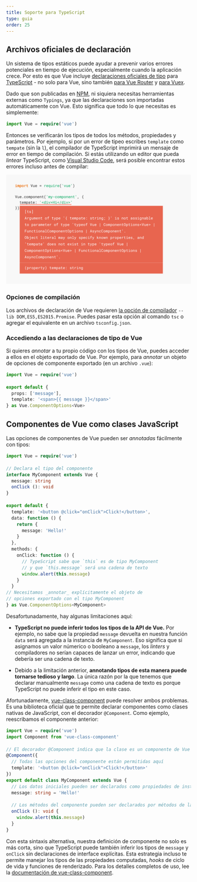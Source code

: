 ```yaml
---
title: Soporte para TypeScript
type: guia
order: 25
---
```


## Archivos oficiales de declaración

Un sistema de tipos estáticos puede ayudar a prevenir varios errores potenciales en tiempo de ejecución, especialmente cuando la aplicación crece. Por esto es que Vue incluye [declaraciones oficiales de tipo](https://github.com/vuejs/vue/tree/dev/types) para [TypeScript](https://www.typescriptlang.org/) - no solo para Vue, sino también [para Vue Router](https://github.com/vuejs/vue-router/tree/dev/types) y [para Vuex](https://github.com/vuejs/vuex/tree/dev/types).

Dado que son publicadas en [NPM](https://unpkg.com/vue/types/), ni siquiera necesitas herramientas externas como `Typings`, ya que las declaraciones son importadas automáticamente con Vue. Esto significa que todo lo que necesitas es simplemente:

``` ts
import Vue = require('vue')
```

Entonces se verificarán los tipos de todos los métodos, propiedades y parámetros. Por ejemplo, si por un error de tipeo escribes `template` como `tempate` (sin la `l`), el compilador de TypeScript imprimirá un mensaje de error en tiempo de compilación. Si estás utilizando un editor que pueda _lintear_ TypeScript, como [Visual Studio Code](https://code.visualstudio.com/), será posible encontrar estos errores incluso antes de compilar:

![TypeScript Type Error in Visual Studio Code](/images/typescript-type-error.png)

### Opciones de compilación

Los archivos de declaración de Vue requieren [la opción de compilador](https://www.typescriptlang.org/docs/handbook/compiler-options.html) `--lib DOM,ES5,ES2015.Promise`. Puedes pasar esta opción al comando `tsc` o agregar el equivalente en un archivo `tsconfig.json`.

### Accediendo a las declaraciones de tipo de Vue

Si quieres _annotar_ a tu propio código con los tipos de Vue, puedes acceder a ellos en el objeto exportado de Vue. Por ejemplo, para _annotar_ un objeto de opciones de componente exportado (en un archivo `.vue`):

``` ts
import Vue = require('vue')

export default {
  props: ['message'],
  template: '<span>{{ message }}</span>'
} as Vue.ComponentOptions<Vue>
```

## Componentes de Vue como clases JavaScript

Las opciones de componentes de Vue pueden ser _annotadas_ fácilmente con tipos:

``` ts
import Vue = require('vue')

// Declara el tipo del componente
interface MyComponent extends Vue {
  message: string
  onClick (): void
}

export default {
  template: '<button @click="onClick">Click!</button>',
  data: function () {
    return {
      message: 'Hello!'
    }
  },
  methods: {
    onClick: function () {
      // TypeScript sabe que `this` es de tipo MyComponent
      // y que `this.message` será una cadena de texto
      window.alert(this.message)
    }
  }
// Necesitamos _annotar_ explícitamente el objeto de
// opciones exportado con el tipo MyComponent
} as Vue.ComponentOptions<MyComponent>
```

Desafortunadamente, hay algunas limitaciones aquí:

- __TypeScript no puede inferir todos los tipos de la API de Vue.__ Por ejemplo, no sabe que la propiedad `message` devuelta en nuestra función `data` será agregada a la instancia de `MyComponent`. Eso significa que si asignamos un valor númerico o booleano a `message`, los _linters_ y compiladores no serían capaces de lanzar un error, indicando que debería ser una cadena de texto.

- Debido a la limitación anterior, __annotando tipos de esta manera puede tornarse tedioso y largo__. La única razón por la que tenemos que declarar manualmente `message` como una cadena de texto es porque TypeScript no puede inferir el tipo en este caso.

Afortunadamente, [vue-class-component](https://github.com/vuejs/vue-class-component) puede resolver ambos problemas. Es una biblioteca oficial que te permite declarar componentes como clases nativas de JavaScript, con el decorador `@Component`. Como ejemplo, reescribamos el componente anterior:

``` ts
import Vue = require('vue')
import Component from 'vue-class-component'

// El decorador @Component indica que la clase es un componente de Vue
@Component({
  // Todas las opciones del componente están permitidas aquí
  template: '<button @click="onClick">Click!</button>'
})
export default class MyComponent extends Vue {
  // Los datos iniciales pueden ser declarados como propiedades de instancia
  message: string = 'Hello!'

  // Los métodos del componente pueden ser declarados por métodos de la instancia
  onClick (): void {
    window.alert(this.message)
  }
}
```

Con esta sintaxis alternativa, nuestra definición de componente no solo es más corta, sino que TypeScript puede también inferir los tipos de `message` y `onClick` sin declaraciones de interface explícitas. Esta estrategia incluso te permite manejar los tipos de las propiedades computadas, _hooks_ de ciclo de vida y funciones de renderizado. Para los detalles completos de uso, lee la [documentación de vue-class-component](https://github.com/vuejs/vue-class-component#vue-class-component).
